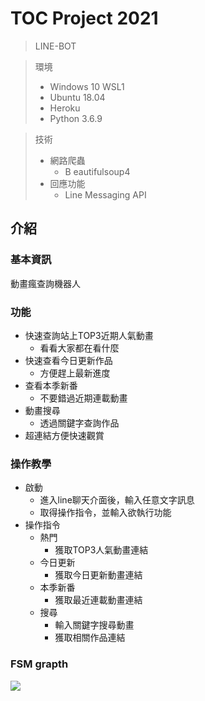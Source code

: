 # TOC Project 2021
> LINE-BOT

> 環境
>   - Windows 10 WSL1
>   - Ubuntu 18.04
>   - Heroku
>   - Python 3.6.9

> 技術
>   - 網路爬蟲
>     - B eautifulsoup4
>   - 回應功能
>     - Line Messaging API
## 介紹
### 基本資訊

動畫瘋查詢機器人

### 功能
- 快速查詢站上TOP3近期人氣動畫
  - 看看大家都在看什麼
- 快速查看今日更新作品
  - 方便趕上最新進度
- 查看本季新番
  - 不要錯過近期連載動畫
- 動畫搜尋
  - 透過關鍵字查詢作品
- 超連結方便快速觀賞
  
### 操作教學
- 啟動
  - 進入line聊天介面後，輸入任意文字訊息
  - 取得操作指令，並輸入欲執行功能
- 操作指令
  - 熱門
    - 獲取TOP3人氣動畫連結
  - 今日更新
    - 獲取今日更新動畫連結
  - 本季新番
    - 獲取最近連載動畫連結
  - 搜尋
    - 輸入關鍵字搜尋動畫
    - 獲取相關作品連結

### FSM grapth
![](https://imgur.com/a/9jsoQjw.)
  







